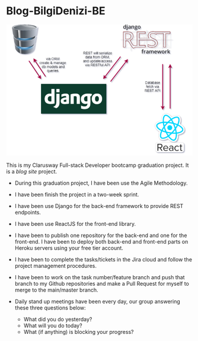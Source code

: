 # Blog-BilgiDenizi-BE

<img src="./assets/cover_diag.png" alt="cover_diag" style="zoom:67%;" />

This is my Clarusway Full-stack Developer bootcamp graduation project. It is a _blog site_ project.

-   During this graduation project, I have been use the Agile Methodology.

-   I have been finish the project in a two-week sprint.

-   I have been use Django for the back-end framework to provide REST endpoints.

-   I have been use ReactJS for the front-end library.

-   I have been to publish one repository for the back-end and one for the front-end. I have been to deploy both back-end and front-end parts on Heroku servers using your free tier account.

-   I have been to complete the tasks/tickets in the Jira cloud and follow the project management procedures.

-   I have been to work on the task number/feature branch and push that branch to my Github repositories and make a Pull Request for myself to merge to the main/master branch.

-   Daily stand up meetings have been every day, our group answering these three questions below:
    -   What did you do yesterday?
    -   What will you do today?
    -   What (if anything) is blocking your progress?
